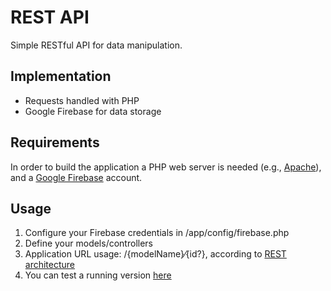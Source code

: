 # REST API

Simple RESTful API for data manipulation.

## Implementation

* Requests handled with PHP
* Google Firebase for data storage

## Requirements

In order to build the application a PHP web server is needed (e.g., [Apache](https://www.nginx.com/)), and a [Google Firebase](https://www.firebase.com/) account.

## Usage

1. Configure your Firebase credentials in /app/config/firebase.php
2. Define your models/controllers
3. Application URL usage: /{modelName}⁄{id?}, according to [REST architecture](https://en.wikipedia.org/wiki/Representational_state_transfer)
4. You can test a running version [here](http://php-assessment.herokuapp.com)
